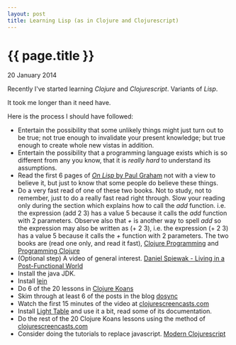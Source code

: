 ```yaml
---
layout: post
title: Learning Lisp (as in Clojure and Clojurescript)
---
```


{{ page.title }}
================

<p class="meta">20 January 2014</p>

Recently I've started learning _Clojure_ and _Clojurescript_. Variants of _Lisp_.

It took me longer than it need have.

Here is the process I should have followed:

* Entertain the possibility that some unlikely things might just turn out to be true; not true enough to invalidate your present knowledge; but true enough to create whole new vistas in addition.
* Entertain the possibility that a programming language exists which is so different from any you know, that it is _really hard_ to understand its assumptions.
* Read the first 6 pages of [_On Lisp_ by Paul Graham](http://www.paulgraham.com/onlisp.html) not with a view to believe it, but just to know that some people do believe these things.
* Do a very fast read of one of these two books. Not to study, not to remember, just to do a really fast read right through. Slow your reading only during the section which explains how to call the _add_ function. i.e. the expression (add 2 3) has a value 5 because it calls the _add_ function with 2 parameters. Observe also that _+_ is another way to spell _add_ so the expression may also be written as (+ 2 3), i.e. the expression (+ 2 3) has a value 5 because it calls the _+_ function with 2 parameters. The two books are (read one only, and read it fast), [Clojure Programming](http://www.amazon.com/Clojure-Programming-Chas-Emerick-ebook/dp/B007Q4T040) and [Programming Clojure](http://www.amazon.com/Programming-Clojure-Stuart-Halloway/dp/1934356867)
* (Optional step) A video of general interest. [Daniel Spiewak - Living in a Post-Functional World](http://vimeo.com/user18356272/review/66548717/3531875329)
* Install the java JDK.
* Install [lein](http://leiningen.org/)
* Do 6 of the 20 lessons in [Clojure Koans](http://clojurekoans.com/)
* Skim through at least 6 of the posts in the blog [dosync](http://swannodette.github.io/archive.html)
* Watch the first 15 minutes of the video at [clojurescreencasts.com](http://clojurescreencasts.com/koans-walkthrough/01.html)
* Install [Light Table](http://www.chris-granger.com/lighttable/) and use it a bit, read some of its documentation.
* Do the rest of the 20 Clojure Koans lessons using the method of  [clojurescreencasts.com](http://clojurescreencasts.com/koans-walkthrough/01.html)
* Consider doing the tutorials to replace javascript. [Modern Clojurescript](https://github.com/magomimmo/modern-cljs)

